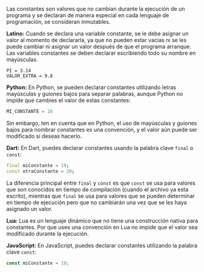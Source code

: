 Las constantes son valores que no cambian durante la ejecución de un programa y se declaran de manera especial en cada lenguaje de programación, se consideran inmutables.

**Latino:**
Cuando se declara una variable constante, se le debe asignar un valor al momento de declararla, ya que no pueden estar vacias ni se les puede cambiar ni asignar un valor después de que el programa arranque. Las variables constantes se deben declarar escribiendo todo su nombre en mayúsculas.

```plaintext
PI = 3.14 
VALOR_EXTRA = 9.8
```
**Python:**
En Python, se pueden declarar constantes utilizando letras mayúsculas y guiones bajos para separar palabras, aunque Python no impide que cambies el valor de estas constantes:

```python
MI_CONSTANTE = 10
```

Sin embargo, ten en cuenta que en Python, el uso de mayúsculas y guiones bajos para nombrar constantes es una convención, y el valor aún puede ser modificado si deseas hacerlo.

**Dart:**
En Dart, puedes declarar constantes usando la palabra clave `final` o `const`:

```dart
final miConstante = 10;
const otraConstante = 20;
```

La diferencia principal entre `final` y `const` es que `const` se usa para valores que son conocidos en tiempo de compilación (cuando el archivo ya esta escrito), mientras que `final` se usa para valores que se pueden determinar en tiempo de ejecución pero que no cambiarán una vez que se les haya asignado un valor.

**Lua:**
Lua es un lenguaje dinámico que no tiene una construcción nativa para constantes. Por que uses una convención en Lua no impide que el valor sea modificado durante la ejecución.

**JavaScript:**
En JavaScript, puedes declarar constantes utilizando la palabra clave `const`:

```javascript
const miConstante = 10;
```




